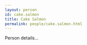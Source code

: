 ```yaml
---
layout: person
id: cake.salmon
title: Cake Salmon
permalink: people/cake.salmon.html
---
```


Person details...